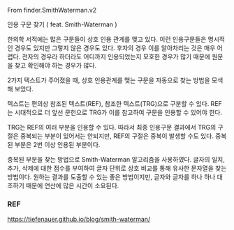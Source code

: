 From finder.SmithWaterman.v2

인용 구문 찾기 ( feat. Smith-Waterman )

한의학 서적에는 많은 구문들이 상호 인용 관계를 맺고 있다. 이런 인용구문들은 명시적인 경우도 있지만 그렇지 않은 경우도 있다. 후자의 경우 이를 알아차리는 것은 매우 어렵다. 전자의 경우라 하더라도 어디까지 인용되었는지 모호한 경우가 많기 때문에 원문을 찾고 확인해야 하는 경우가 많다.

2가지 텍스트가 주어졌을 때, 상호 인용관계를 맺는 구문을 자동으로 찾는 방법을 모색해 보았다.

텍스트는 편의상 참조된 텍스트(REF), 참조한 텍스트(TRG)으로 구분할 수 있다. REF는 시대적으로 더 앞선 문헌으로 TRG가 이를 참고하여 구문을 인용할 수 있어야 한다.

TRG는 REF의 여러 부분을 인용할 수 있다. 따라서 최종 인용구문 결과에서 TRG의 구절은 중복되는 부분이 있어서는 안되지만, REF의 구절은 중복이 발생할 수도 있다. 중복된 부분은 2번 이상 인용된 부분이다.

중복된 부분을 찾는 방법으로 Smith-Waterman 알고리즘을 사용하였다. 글자의 일치, 추가, 삭제에 대한 점수를 부여하여 글자 단위로 상호 비교를 통해 유사한 문자열을 찾는 방법이다. 원하는 결과를 도출할 수 있는 좋은 방법이지만, 글자와 글자를 하나 하나 대조하기 때문에 연산에 많은 시간이 소요된다.



### REF

https://tiefenauer.github.io/blog/smith-waterman/
